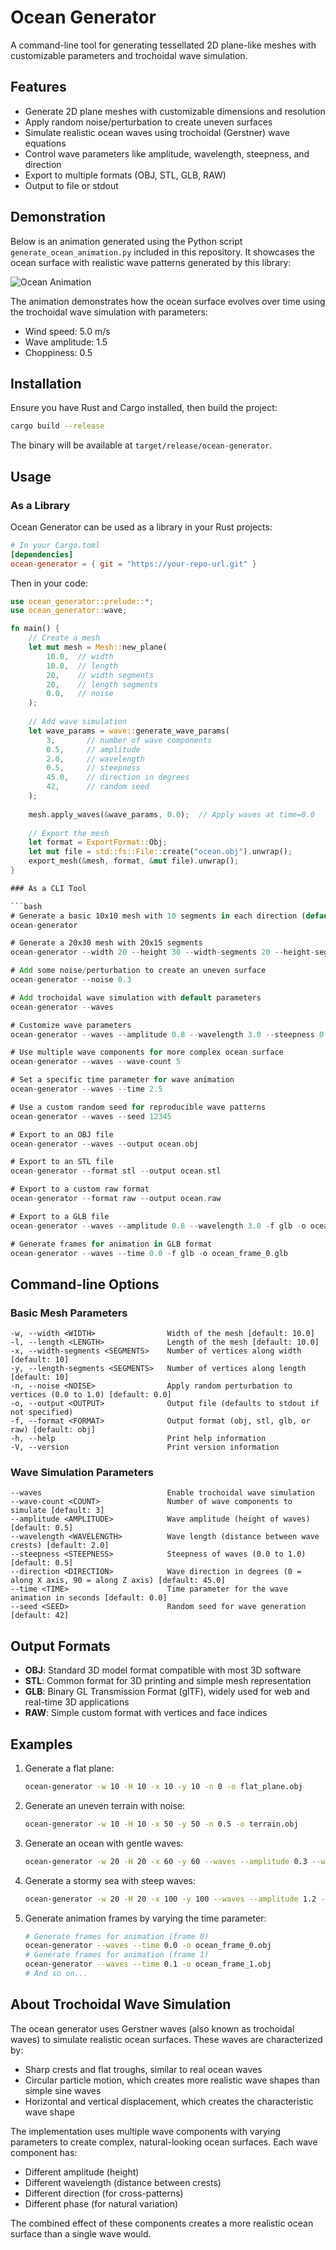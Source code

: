 # Ocean Generator

A command-line tool for generating tessellated 2D plane-like meshes with customizable parameters and trochoidal wave simulation.

## Features

- Generate 2D plane meshes with customizable dimensions and resolution
- Apply random noise/perturbation to create uneven surfaces
- Simulate realistic ocean waves using trochoidal (Gerstner) wave equations
- Control wave parameters like amplitude, wavelength, steepness, and direction
- Export to multiple formats (OBJ, STL, GLB, RAW)
- Output to file or stdout

## Demonstration

Below is an animation generated using the Python script `generate_ocean_animation.py` included in this repository. It showcases the ocean surface with realistic wave patterns generated by this library:

![Ocean Animation](ocean_animation.gif)

The animation demonstrates how the ocean surface evolves over time using the trochoidal wave simulation with parameters:
- Wind speed: 5.0 m/s
- Wave amplitude: 1.5
- Choppiness: 0.5

## Installation

Ensure you have Rust and Cargo installed, then build the project:

```bash
cargo build --release
```

The binary will be available at `target/release/ocean-generator`.

## Usage

### As a Library

Ocean Generator can be used as a library in your Rust projects:

```toml
# In your Cargo.toml
[dependencies]
ocean-generator = { git = "https://your-repo-url.git" }
```

Then in your code:

```rust
use ocean_generator::prelude::*;
use ocean_generator::wave;

fn main() {
    // Create a mesh
    let mut mesh = Mesh::new_plane(
        10.0,  // width
        10.0,  // length
        20,    // width segments
        20,    // length segments
        0.0,   // noise
    );
    
    // Add wave simulation
    let wave_params = wave::generate_wave_params(
        3,       // number of wave components
        0.5,     // amplitude
        2.0,     // wavelength
        0.5,     // steepness
        45.0,    // direction in degrees
        42,      // random seed
    );
    
    mesh.apply_waves(&wave_params, 0.0);  // Apply waves at time=0.0
    
    // Export the mesh
    let format = ExportFormat::Obj;
    let mut file = std::fs::File::create("ocean.obj").unwrap();
    export_mesh(&mesh, format, &mut file).unwrap();
}

### As a CLI Tool

```bash
# Generate a basic 10x10 mesh with 10 segments in each direction (default)
ocean-generator

# Generate a 20x30 mesh with 20x15 segments
ocean-generator --width 20 --height 30 --width-segments 20 --height-segments 15

# Add some noise/perturbation to create an uneven surface
ocean-generator --noise 0.3

# Add trochoidal wave simulation with default parameters
ocean-generator --waves

# Customize wave parameters
ocean-generator --waves --amplitude 0.8 --wavelength 3.0 --steepness 0.7 --direction 30.0

# Use multiple wave components for more complex ocean surface
ocean-generator --waves --wave-count 5

# Set a specific time parameter for wave animation
ocean-generator --waves --time 2.5

# Use a custom random seed for reproducible wave patterns
ocean-generator --waves --seed 12345

# Export to an OBJ file
ocean-generator --waves --output ocean.obj

# Export to an STL file
ocean-generator --format stl --output ocean.stl

# Export to a custom raw format
ocean-generator --format raw --output ocean.raw

# Export to a GLB file
ocean-generator --waves --amplitude 0.8 --wavelength 3.0 -f glb -o ocean_model.glb

# Generate frames for animation in GLB format
ocean-generator --waves --time 0.0 -f glb -o ocean_frame_0.glb
```

## Command-line Options

### Basic Mesh Parameters

```
-w, --width <WIDTH>                Width of the mesh [default: 10.0]
-l, --length <LENGTH>              Length of the mesh [default: 10.0]
-x, --width-segments <SEGMENTS>    Number of vertices along width [default: 10]
-y, --length-segments <SEGMENTS>   Number of vertices along length [default: 10]
-n, --noise <NOISE>                Apply random perturbation to vertices (0.0 to 1.0) [default: 0.0]
-o, --output <OUTPUT>              Output file (defaults to stdout if not specified)
-f, --format <FORMAT>              Output format (obj, stl, glb, or raw) [default: obj]
-h, --help                         Print help information
-V, --version                      Print version information
```

### Wave Simulation Parameters

```
--waves                            Enable trochoidal wave simulation
--wave-count <COUNT>               Number of wave components to simulate [default: 3]
--amplitude <AMPLITUDE>            Wave amplitude (height of waves) [default: 0.5]
--wavelength <WAVELENGTH>          Wave length (distance between wave crests) [default: 2.0]
--steepness <STEEPNESS>            Steepness of waves (0.0 to 1.0) [default: 0.5]
--direction <DIRECTION>            Wave direction in degrees (0 = along X axis, 90 = along Z axis) [default: 45.0]
--time <TIME>                      Time parameter for the wave animation in seconds [default: 0.0]
--seed <SEED>                      Random seed for wave generation [default: 42]
```

## Output Formats

- **OBJ**: Standard 3D model format compatible with most 3D software
- **STL**: Common format for 3D printing and simple mesh representation
- **GLB**: Binary GL Transmission Format (glTF), widely used for web and real-time 3D applications
- **RAW**: Simple custom format with vertices and face indices

## Examples

1. Generate a flat plane:
   ```bash
   ocean-generator -w 10 -H 10 -x 10 -y 10 -n 0 -o flat_plane.obj
   ```

2. Generate an uneven terrain with noise:
   ```bash
   ocean-generator -w 10 -H 10 -x 50 -y 50 -n 0.5 -o terrain.obj
   ```

3. Generate an ocean with gentle waves:
   ```bash
   ocean-generator -w 20 -H 20 -x 60 -y 60 --waves --amplitude 0.3 --wavelength 4.0 --steepness 0.4 -o gentle_ocean.obj
   ```

4. Generate a stormy sea with steep waves:
   ```bash
   ocean-generator -w 20 -H 20 -x 100 -y 100 --waves --amplitude 1.2 --wavelength 3.0 --steepness 0.8 --wave-count 5 -o stormy_sea.obj
   ```

5. Generate animation frames by varying the time parameter:
   ```bash
   # Generate frames for animation (frame 0)
   ocean-generator --waves --time 0.0 -o ocean_frame_0.obj
   # Generate frames for animation (frame 1)
   ocean-generator --waves --time 0.1 -o ocean_frame_1.obj
   # And so on...
   ```

## About Trochoidal Wave Simulation

The ocean generator uses Gerstner waves (also known as trochoidal waves) to simulate realistic ocean surfaces. These waves are characterized by:

- Sharp crests and flat troughs, similar to real ocean waves
- Circular particle motion, which creates more realistic wave shapes than simple sine waves
- Horizontal and vertical displacement, which creates the characteristic wave shape

The implementation uses multiple wave components with varying parameters to create complex, natural-looking ocean surfaces. Each wave component has:

- Different amplitude (height)
- Different wavelength (distance between crests)
- Different direction (for cross-patterns)
- Different phase (for natural variation)

The combined effect of these components creates a more realistic ocean surface than a single wave would.
